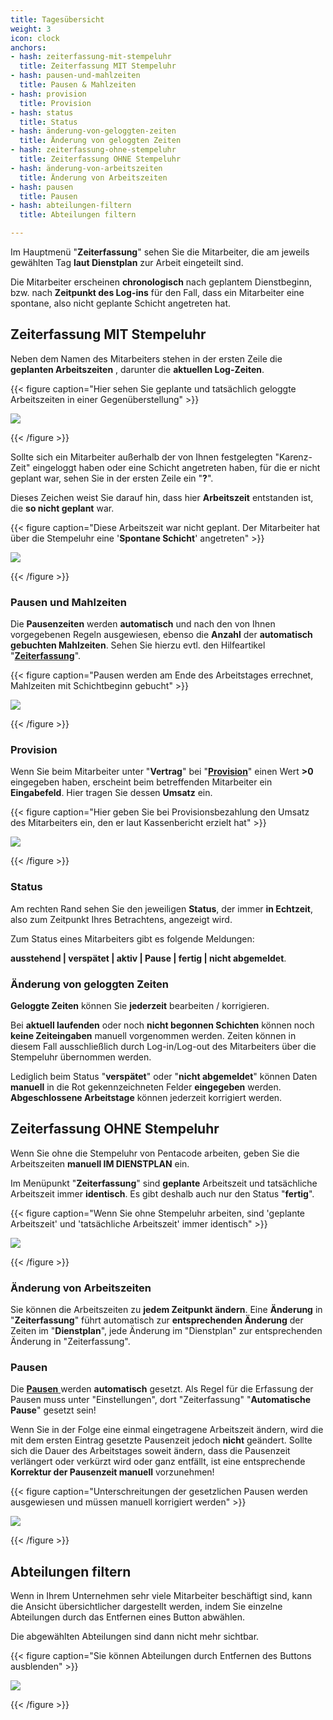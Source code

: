 ```yaml
---
title: Tagesübersicht
weight: 3
icon: clock
anchors:
- hash: zeiterfassung-mit-stempeluhr
  title: Zeiterfassung MIT Stempeluhr
- hash: pausen-und-mahlzeiten
  title: Pausen & Mahlzeiten
- hash: provision
  title: Provision
- hash: status
  title: Status
- hash: änderung-von-geloggten-zeiten
  title: Änderung von geloggten Zeiten
- hash: zeiterfassung-ohne-stempeluhr
  title: Zeiterfassung OHNE Stempeluhr
- hash: änderung-von-arbeitszeiten
  title: Änderung von Arbeitszeiten
- hash: pausen
  title: Pausen
- hash: abteilungen-filtern
  title: Abteilungen filtern

---
```

Im Hauptmenü "**Zeiterfassung**" sehen Sie die Mitarbeiter, die am jeweils gewählten Tag **laut Dienstplan** zur Arbeit eingeteilt sind.

Die Mitarbeiter erscheinen **chronologisch** nach geplantem Dienstbeginn, bzw. nach **Zeitpunkt des Log-ins** für den Fall, dass ein Mitarbeiter eine spontane, also nicht geplante Schicht angetreten hat.

## Zeiterfassung MIT Stempeluhr

Neben dem Namen des Mitarbeiters stehen in der ersten Zeile die **geplanten Arbeitszeiten** , darunter die **aktuellen Log-Zeiten**.

{{< figure caption="Hier sehen Sie geplante  und tatsächlich geloggte Arbeitszeiten in einer Gegenüberstellung" >}}

![](/uploads/log-in.png)

{{< /figure >}}

Sollte sich ein Mitarbeiter außerhalb der von Ihnen festgelegten "Karenz-Zeit" eingeloggt haben oder eine Schicht angetreten haben, für die er nicht geplant war, sehen Sie in der ersten Zeile ein "**?**".

Dieses Zeichen weist Sie darauf hin, dass hier **Arbeitszeit** entstanden ist, die **so nicht geplant** war.

{{< figure caption="Diese Arbeitszeit war nicht geplant. Der Mitarbeiter hat über die Stempeluhr eine '**Spontane Schicht**' angetreten" >}}

![](/uploads/spontane-schicht.png)

{{< /figure >}}

### Pausen und Mahlzeiten

Die **Pausenzeiten** werden **automatisch** und nach den von Ihnen vorgegebenen Regeln ausgewiesen, ebenso die **Anzahl** der **automatisch gebuchten Mahlzeiten**. Sehen Sie hierzu evtl. den Hilfeartikel "[**Zeiterfassung**](/hilfe/handbuch/einstellungen/zeiterfassung/#buchung-von-mitarbeiteressen)".

{{< figure caption="Pausen werden am Ende des Arbeitstages errechnet, Mahlzeiten mit Schichtbeginn gebucht" >}}

![](/uploads/pausen-mahlzeiten.png)

{{< /figure >}}

### Provision

Wenn Sie beim Mitarbeiter unter "**Vertrag**" bei "[**Provision**](/hilfe/handbuch/mitarbeiter-einzeln/vertrag/#lohn-und-gehalt)" einen Wert **>0** eingegeben haben, erscheint beim betreffenden Mitarbeiter ein **Eingabefeld**. Hier tragen Sie dessen **Umsatz** ein.

{{< figure caption="Hier geben Sie bei Provisionsbezahlung den Umsatz des Mitarbeiters ein, den er laut Kassenbericht erzielt hat" >}}

![](/uploads/provision1.png)

{{< /figure >}}

### Status

Am rechten Rand sehen Sie den jeweiligen **Status**, der immer **in Echtzeit**, also zum Zeitpunkt Ihres Betrachtens, angezeigt wird.

Zum Status eines Mitarbeiters gibt es folgende Meldungen:

**ausstehend | verspätet | aktiv | Pause | fertig | nicht abgemeldet**.

### Änderung von geloggten Zeiten

**Geloggte Zeiten** können Sie **jederzeit** bearbeiten / korrigieren.

Bei **aktuell laufenden** oder noch **nicht begonnen Schichten** können noch **keine Zeiteingaben** manuell vorgenommen werden. Zeiten können in diesem Fall ausschließlich durch Log-in/Log-out des Mitarbeiters über die Stempeluhr übernommen werden.

Lediglich beim Status "**verspätet**" oder "**nicht abgemeldet**" können Daten **manuell** in die Rot gekennzeichneten Felder **eingegeben** werden. **Abgeschlossene Arbeitstage** können jederzeit korrigiert werden.

## Zeiterfassung OHNE Stempeluhr

Wenn Sie ohne die Stempeluhr von Pentacode arbeiten, geben Sie die Arbeitszeiten **manuell IM DIENSTPLAN** ein.

Im Menüpunkt "**Zeiterfassung**" sind **geplante** Arbeitszeit und tatsächliche Arbeitszeit immer **identisch**. Es gibt deshalb auch nur den Status "**fertig**".

{{< figure caption="Wenn Sie ohne Stempeluhr arbeiten, sind 'geplante Arbeitszeit' und 'tatsächliche Arbeitszeit' immer identisch" >}}

**![](/uploads/ohne-stempeluhr1.png)**

{{< /figure >}}

### Änderung von Arbeitszeiten

Sie können die Arbeitszeiten zu **jedem Zeitpunkt ändern**. Eine **Änderung** in "**Zeiterfassung**" führt automatisch zur **entsprechenden Änderung** der Zeiten im "**Dienstplan**", jede Änderung im "Dienstplan" zur entsprechenden Änderung in "Zeiterfassung".

### Pausen

Die [**Pausen** ](/hilfe/handbuch/einstellungen/zeiterfassung/#definition-der-pausen)werden **automatisch** gesetzt. Als Regel für die Erfassung der Pausen muss unter "Einstellungen", dort "Zeiterfassung" "**Automatische Pause**" gesetzt sein!

Wenn Sie in der Folge eine einmal eingetragene Arbeitszeit ändern, wird die mit dem ersten Eintrag gesetzte Pausenzeit jedoch **nicht** geändert. Sollte sich die Dauer des Arbeitstages soweit ändern, dass die Pausenzeit verlängert oder verkürzt wird oder ganz entfällt, ist eine entsprechende **Korrektur der Pausenzeit manuell** vorzunehmen!

{{< figure caption="Unterschreitungen der gesetzlichen Pausen werden ausgewiesen und müssen manuell korrigiert werden" >}}

![](/uploads/pausenkorrektur-manuell.png)

{{< /figure >}}

## Abteilungen filtern

Wenn in Ihrem Unternehmen sehr viele Mitarbeiter beschäftigt sind, kann die Ansicht übersichtlicher dargestellt werden, indem Sie einzelne Abteilungen durch das Entfernen eines Button abwählen.

Die abgewählten Abteilungen sind dann nicht mehr sichtbar.

{{< figure caption="Sie können Abteilungen durch Entfernen des Buttons ausblenden" >}}

![](/uploads/abteilungen-abwahlen.png)

{{< /figure >}}